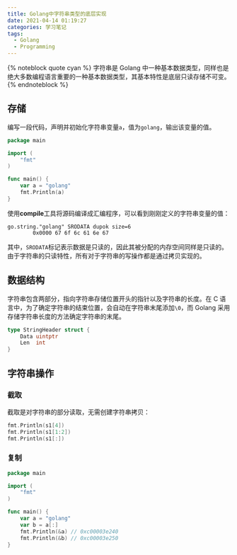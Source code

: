 ```yaml
---
title: Golang中字符串类型的底层实现
date: 2021-04-14 01:19:27
categories: 学习笔记
tags:
  - Golang
  - Programming
---
```


{% noteblock quote cyan %}
字符串是 Golang 中一种基本数据类型，同样也是绝大多数编程语言重要的一种基本数据类型，其基本特性是底层只读存储不可变。
{% endnoteblock %}

<!-- more -->

## 存储

编写一段代码，声明并初始化字符串变量`a`，值为`golang`，输出该变量的值。

```go
package main

import (
	"fmt"
)

func main() {
	var a = "golang"
	fmt.Println(a)
}
```

使用**compile**工具将源码编译成汇编程序，可以看到刚刚定义的字符串变量的值：

```assembly
go.string."golang" SRODATA dupok size=6
        0x0000 67 6f 6c 61 6e 67
```

其中，`SRODATA`标记表示数据是只读的，因此其被分配的内存空间同样是只读的。由于字符串的只读特性，所有对于字符串的写操作都是通过拷贝实现的。

## 数据结构

字符串包含两部分，指向字符串存储位置开头的指针以及字符串的长度。在 C 语言中，为了确定字符串的结束位置，会自动在字符串末尾添加`\0`，而 Golang 采用存储字符串长度的方法确定字符串的末尾。

```go
type StringHeader struct {
	Data uintptr
	Len  int
}
```

## 字符串操作

### 截取

截取是对字符串的部分读取，无需创建字符串拷贝：

```go
fmt.Println(s1[4])
fmt.Println(s1[1:2])
fmt.Println(s1[:])
```

### 复制

```go
package main

import (
	"fmt"
)

func main() {
	var a = "golang"
	var b = a[:]
	fmt.Println(&a)	// 0xc00003e240
	fmt.Println(&b)	// 0xc00003e250
}
```

